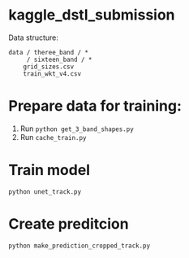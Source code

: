 # kaggle_dstl_submission

Data structure:
```
data / theree_band / *
     / sixteen_band / *
    grid_sizes.csv
    train_wkt_v4.csv
```
    
    
# Prepare data for training:
1. Run `python get_3_band_shapes.py`
2. Run `cache_train.py`

# Train model
`python unet_track.py`

# Create preditcion
`python make_prediction_cropped_track.py`

